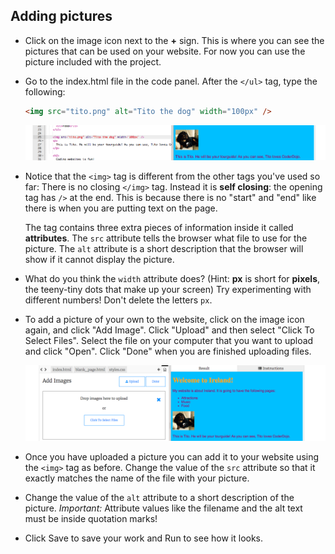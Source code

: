 ## Adding pictures

- Click on the image icon next to the **+** sign. This is where you can see the pictures that can be used on your website. For now you can use the picture included with the project. 

- Go to the index.html file in the code panel. After the `</ul>` tag, type the following: 

    ```html
    <img src="tito.png" alt="Tito the dog" width="100px" />
    ```

   ![Picture of Tito](images/ImgTito2.png)

- Notice that the `<img>` tag is different from the other tags you've used so far: 
   There is no closing `</img>` tag. Instead it is **self closing**: the opening tag has `/>` at the end. This is because there is no "start" and "end" like there is when you are putting text on the page. 

   The tag contains three extra pieces of information inside it called **attributes**. The `src` attribute tells the browser what file to use for the picture. The `alt` attribute is a short description that the browser will show if it cannot display the picture. 

- What do you think the `width` attribute does? \(Hint: **px** is short for **pixels**, the teeny-tiny dots that make up your screen\) Try experimenting with different numbers! Don't delete the letters `px`. 

- To add a picture of your own to the website, click on the image icon again, and click "Add Image". Click "Upload" and then select "Click To Select Files". Select the file on your computer that you want to upload and click "Open". Click "Done" when you are finished uploading files.

    ![Upload files](images/UploadFilesWider.png)

- Once you have uploaded a picture you can add it to your website using the `<img>` tag as before. Change the value of the `src` attribute so that it exactly matches the name of the file with your picture. 

- Change the value of the `alt` attribute to a short description of the picture. 
  _Important:_ Attribute values like the filename and the alt text must be inside quotation marks!

- Click Save to save your work and Run to see how it looks.



